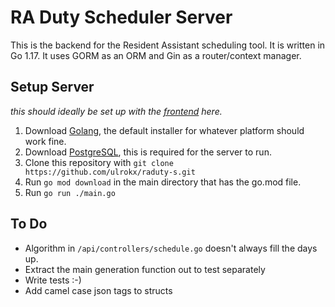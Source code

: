 # RA Duty Scheduler Server

This is the backend for the Resident Assistant scheduling tool.
It is written in Go 1.17. It uses GORM as an ORM and Gin as a
router/context manager.

## Setup Server

_this should ideally be set up with the
[frontend](https://github.com/ulrokx/raduty) here._

1. Download [Golang](https://go.dev/dl/), the default installer
   for whatever platform should work fine.
2. Download [PostgreSQL](https://www.postgresql.org/download/),
   this is required for the server to run.
3. Clone this repository with
   `git clone https://github.com/ulrokx/raduty-s.git`
4. Run `go mod download` in the main directory that has the go.mod file.
5. Run `go run ./main.go`

## To Do
- Algorithm in `/api/controllers/schedule.go` doesn't always fill the days up.
- Extract the main generation function out to test separately
- Write tests :-)
- Add camel case json tags to structs 
